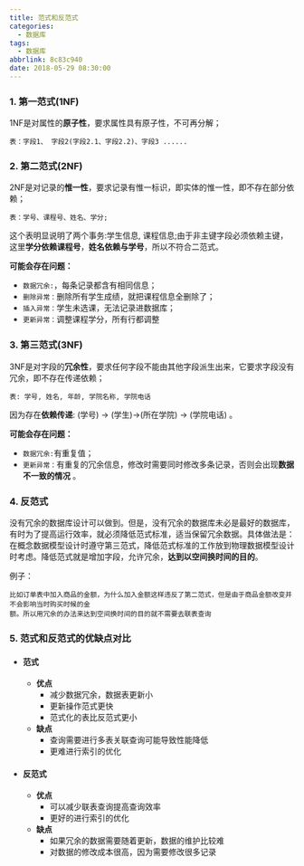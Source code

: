 ```yaml
---
title: 范式和反范式
categories:
  - 数据库
tags:
  - 数据库
abbrlink: 8c83c940
date: 2018-05-29 08:30:00
---
```

### 1. 第一范式(1NF)

1NF是对属性的**原子性**，要求属性具有原子性，不可再分解；

```
表：字段1、 字段2(字段2.1、字段2.2)、字段3 ......
```

### 2. 第二范式(2NF)

2NF是对记录的**惟一性**，要求记录有惟一标识，即实体的惟一性，即不存在部分依赖；

```
表：学号、课程号、姓名、学分;
```

这个表明显说明了两个事务:学生信息, 课程信息;由于非主键字段必须依赖主键，这里**学分依赖课程号**，**姓名依赖与学号**，所以不符合二范式。

**可能会存在问题：**

- `数据冗余:`，每条记录都含有相同信息；
- `删除异常：`删除所有学生成绩，就把课程信息全删除了；
- `插入异常：`学生未选课，无法记录进数据库；
- `更新异常：`调整课程学分，所有行都调整

### 3. 第三范式(3NF)

3NF是对字段的**冗余性**，要求任何字段不能由其他字段派生出来，它要求字段没有冗余，即不存在传递依赖；

```
表: 学号, 姓名, 年龄, 学院名称, 学院电话
```

因为存在**依赖传递**: (学号) → (学生)→(所在学院) → (学院电话) 。

**可能会存在问题：**

- `数据冗余:`有重复值；
- `更新异常：`有重复的冗余信息，修改时需要同时修改多条记录，否则会出现**数据不一致的情况** 。

### 4. 反范式

没有冗余的数据库设计可以做到。但是，没有冗余的数据库未必是最好的数据库，有时为了提高运行效率，就必须降低范式标准，适当保留冗余数据。具体做法是：在概念数据模型设计时遵守第三范式，降低范式标准的工作放到物理数据模型设计时考虑。降低范式就是增加字段，允许冗余，**达到以空间换时间的目的**。

例子：

```
比如订单表中加入商品的金额，为什么加入金额这样违反了第二范式，但是由于商品金额改变并不会影响当时购买时候的金
额。所以用冗余的办法来达到空间换时间的目的就不需要去联表查询
```

### 5. 范式和反范式的优缺点对比

- #### 范式

  - **优点**
    - 减少数据冗余，数据表更新小
    - 更新操作范式更快
    - 范式化的表比反范式更小
  - **缺点**
    - 查询需要进行多表关联查询可能导致性能降低
    - 更难进行索引的优化

- #### 反范式

  - **优点**
    - 可以减少联表查询提高查询效率
    - 更好的进行索引的优化
  - **缺点**
    - 如果冗余的数据需要随着更新，数据的维护比较难
    - 对数据的修改成本很高，因为需要修改很多记录